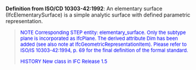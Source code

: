 **Definition from ISO/CD 10303-42:1992**: An elementary surface (IfcElementarySurface) is a simple analytic surface with defined parametric representation.

> <font color="#0000FF" size="-1">NOTE Corresponding STEP entity: elementary_surface. Only the subtype
		  plane is incorporated as IfcPlane. The derived attribute Dim has been added
		  (see also note at IfcGeometricRepresentationItem). Please refer to ISO/IS
		  10303-42:1994, p. 69 for the final definition of the formal standard. </font>
> 
> <font color="#0000FF" size="-1">HISTORY New class in IFC Release 1.5 </font>
>